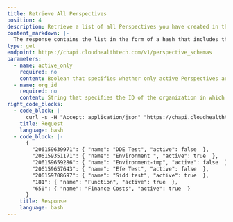 ```yaml
---
title: Retrieve All Perspectives
position: 4
description: Retrieve a list of all Perspectives you have created in the CloudHealth Platform.
content_markdown: |-
  The response contains the list in the form of a hash that includes the Perspective ID, Perspective name, and a flag field that indicates whether the Perspective is active.
type: get
endpoint: https://chapi.cloudhealthtech.com/v1/perspective_schemas
parameters:
  - name: active_only
    required: no
    content: Boolean that specifies whether only active Perspectives are returned in the response.
  - name: org_id
    required: no
    content: String that specifies the ID of the organization in which this query should run. See [How to Get Organization ID](#organization_how-to-get-organization-id). If not specified, this parameter assumes the ID of your default organization.
right_code_blocks:
  - code_block: |-
      curl -s -H "Accept: application/json" "https://chapi.cloudhealthtech.com/v1/perspective_schemas?api_key=<api key>"
    title: Request
    language: bash
  - code_block: |-
      {
        "206159639971": { "name": "DDE Test", "active": false  },
        "206159351171": { "name": "Environment ", "active": true  },
        "206159659286": { "name": "Environment-tmp", "active": false  },
        "206159657643": { "name": "Efe Test", "active": false  },
        "206159708697": { "name": "Sidd test", "active": true  },
        "181": { "name": "Function", "active": true  },
        "650": { "name": "Finance Costs", "active": true  }
      }
    title: Response
    language: bash
---
```

